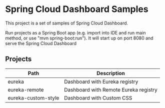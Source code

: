 # Spring Cloud Dashboard Samples

This project is a set of samples of Spring Cloud Dashboard.

Run projects as a Spring Boot app (e.g. import into IDE and run
main method, or use "mvn spring-boot:run"). It will start up on port
8080 and serve the Spring Cloud Dashboard

## Projects

| Path                | Description                            |
|---------------------|----------------------------------------|
| eureka              | Dashboard with Eureka registry         |
| eureka-remote       | Dashboard with Remote Eureka registry  |
| eureka-custom-style | Dashboard with Custom CSS              |